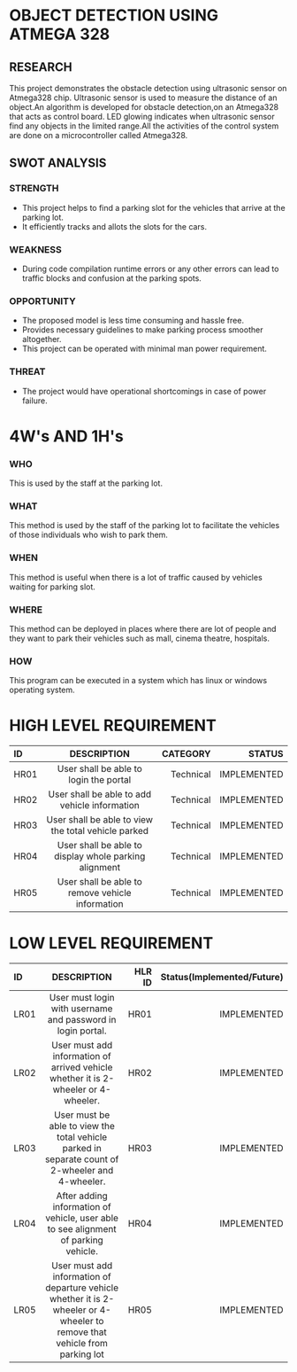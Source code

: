 # OBJECT DETECTION USING ATMEGA 328
## RESEARCH
This project demonstrates the obstacle detection using ultrasonic sensor on Atmega328 chip. Ultrasonic sensor is used to measure the distance of an object.An algorithm is developed for obstacle detection,on an Atmega328 that acts as control board. LED glowing indicates when ultrasonic sensor find any objects in the limited range.All the activities of the control system are done on a microcontroller called Atmega328.

## SWOT ANALYSIS

### STRENGTH
*	This project helps to find a parking slot for the vehicles that arrive at the parking lot.
*	It efficiently tracks and allots the slots for the cars.
### WEAKNESS
*	During code compilation runtime errors or any other errors can lead to traffic blocks and confusion at the parking spots.
### OPPORTUNITY
*	The proposed model is less time consuming and hassle free.
*	Provides necessary guidelines to make parking process smoother altogether.
*	This project can be operated with minimal man power requirement.
### THREAT
*	The project would have operational shortcomings in case of power failure.
# 4W's AND 1H's
### WHO
This is used by the staff at the parking lot.
### WHAT
This method is used by the staff of the parking lot to facilitate the vehicles of those individuals who wish to park them.
### WHEN
This method is useful when there is a lot of traffic caused by vehicles waiting for parking slot.
### WHERE
This method can be deployed in places where there are lot of people and they want to park their vehicles such as mall, cinema theatre, hospitals.
### HOW
This program can be executed in a system which has linux or windows operating system.
# HIGH LEVEL REQUIREMENT
| ID   |                 DESCRIPTION                           | CATEGORY  | STATUS      |
| :--- |     :---:                                             |      ---: |  ---:       |            
| HR01 | User shall be able to login the portal                | Technical | IMPLEMENTED |             
| HR02 | User shall be able to add vehicle information         | Technical | IMPLEMENTED |         
| HR03 | User shall be able to view the total vehicle parked   | Technical | IMPLEMENTED |
| HR04 | User shall be able to display whole parking alignment | Technical | IMPLEMENTED |
| HR05 | User shall be able to remove vehicle information      | Technical | IMPLEMENTED |
# LOW LEVEL REQUIREMENT
| ID   |                    DESCRIPTION                                                                                              | HLR ID | Status(Implemented/Future) |
| :--- |                   :---:                                                                                                     |   ---: |                       ---: |
| LR01 | User must login with username and password in login portal.                                                                 | HR01   |  IMPLEMENTED               |          |
| LR02 | User must add information of arrived vehicle whether it is 2-wheeler or 4-wheeler.                                          | HR02   |  IMPLEMENTED               |  
| LR03 | User must be able to view the total vehicle parked in separate count of 2-wheeler and 4-wheeler.                            | HR03   |  IMPLEMENTED               |  
| LR04 | After adding information of vehicle, user able to see alignment of parking vehicle.                                         | HR04   |  IMPLEMENTED               |  
| LR05 | User must add information of departure vehicle whether it is 2-wheeler or 4-wheeler to remove that vehicle from parking lot | HR05   |  IMPLEMENTED               |  
